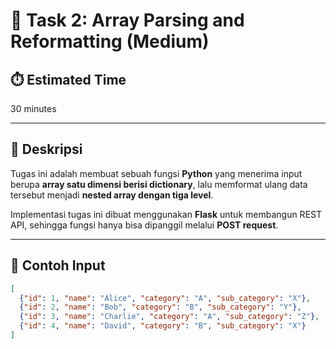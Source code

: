 # 📝 Task 2: Array Parsing and Reformatting (Medium)

## ⏱️ Estimated Time
30 minutes

---

## 📌 Deskripsi
Tugas ini adalah membuat sebuah fungsi **Python** yang menerima input berupa **array satu dimensi berisi dictionary**, lalu memformat ulang data tersebut menjadi **nested array dengan tiga level**.  

Implementasi tugas ini dibuat menggunakan **Flask** untuk membangun REST API, sehingga fungsi hanya bisa dipanggil melalui **POST request**.

---

## 🔢 Contoh Input
```json
[
  {"id": 1, "name": "Alice", "category": "A", "sub_category": "X"},
  {"id": 2, "name": "Bob", "category": "B", "sub_category": "Y"},
  {"id": 3, "name": "Charlie", "category": "A", "sub_category": "Z"},
  {"id": 4, "name": "David", "category": "B", "sub_category": "X"}
]
